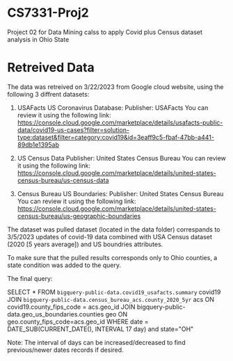 # CS7331-Proj2
Project 02 for Data Mining calss to apply Covid plus Census dataset analysis in Ohio State

# Retreived Data
The data was retreived on 3/22/2023 from Google cloud website, using the following 3 diffrent datasets:

1. USAFacts US Coronavirus Database:
   Publisher: USAFacts
You can review it using the following link:
https://console.cloud.google.com/marketplace/details/usafacts-public-data/covid19-us-cases?filter=solution-type:dataset&filter=category:covid19&id=3eaff9c5-fbaf-47bb-a441-89db1e1395ab

2. US Census Data
   Publisher: United States Census Bureau
You can review it using the following link:
https://console.cloud.google.com/marketplace/details/united-states-census-bureau/us-census-data

3. Census Bureau US Boundaries:
   Publisher: United States Census Bureau
You can review it using the following link:
https://console.cloud.google.com/marketplace/details/united-states-census-bureau/us-geographic-boundaries

The dataset was pulled dataset (located in the data folder) correspands to 3/5/2023 updates of covid-19 data combined with USA Census dataset (2020 [5 years average]) and US boundries attributes.

To make sure that the pulled results corresponds only to Ohio counties, a state condition was added to the query.

The final query:

SELECT *
FROM `bigquery-public-data.covid19_usafacts.summary` covid19
JOIN `bigquery-public-data.census_bureau_acs.county_2020_5yr` acs
ON covid19.county_fips_code = acs.geo_id
JOIN bigquery-public-data.geo_us_boundaries.counties geo
ON geo.county_fips_code=acs.geo_id
WHERE date = DATE_SUB(CURRENT_DATE(), INTERVAL 17 day) and state="OH"

Note: The interval of days can be increased/decreased to find previous/newer dates records if desired.
